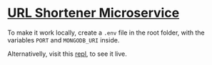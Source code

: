 # [URL Shortener Microservice](https://www.freecodecamp.org/learn/back-end-development-and-apis/back-end-development-and-apis-projects/url-shortener-microservice)
To make it work locally, create a `.env` file in the root folder, with the variables `PORT` and `MONGODB_URI` inside.

Alternativelly, visit this [repl](https://url-shortener.isimeri.repl.co), to see it live.